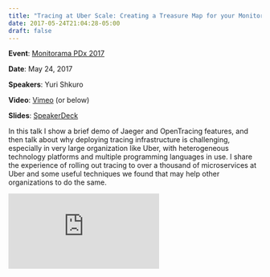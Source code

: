 ```yaml
---
title: "Tracing at Uber Scale: Creating a Treasure Map for your Monitoring Data"
date: 2017-05-24T21:04:28-05:00
draft: false
---
```


**Event**: [Monitorama PDx 2017](http://monitorama.com/2017/pdx.html#schedule)

**Date**: May 24, 2017

**Speakers**: Yuri Shkuro

**Video**: [Vimeo](https://vimeo.com/221070602) (or below)

**Slides**: [SpeakerDeck](https://speakerdeck.com/yurishkuro/would-you-like-some-tracing-with-your-monitoring)

In this talk I show a brief demo of Jaeger and OpenTracing features, and then talk about why deploying tracing infrastructure is challenging, especially in very large organization like Uber, with heterogeneous technology platforms and multiple programming languages in use. I share the experience of rolling out tracing to over a thousand of microservices at Uber and some useful techniques we found that may help other organizations to do the same.

<div class="video-container">
<iframe src="https://player.vimeo.com/video/221070602?portrait=0" frameborder="0" webkitallowfullscreen mozallowfullscreen allowfullscreen></iframe>
</div>

